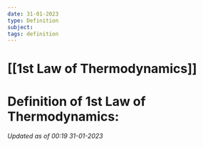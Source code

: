 ```yaml
---
date: 31-01-2023
type: Definition
subject: 
tags: definition
---
```

# [[1st Law of Thermodynamics]]

# Definition of 1st Law of Thermodynamics:
*Updated as of 00:19 31-01-2023*
